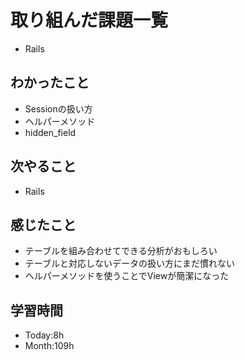 # 取り組んだ課題一覧
- Rails
## わかったこと
- Sessionの扱い方
- ヘルパーメソッド
- hidden_field
## 次やること
- Rails
## 感じたこと
- テーブルを組み合わせてできる分析がおもしろい
- テーブルと対応しないデータの扱い方にまだ慣れない
- ヘルパーメソッドを使うことでViewが簡潔になった
## 学習時間
- Today:8h
- Month:109h
